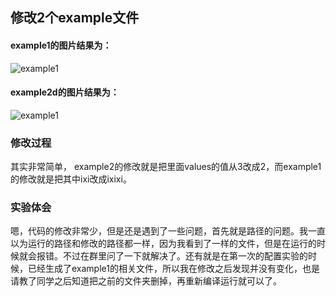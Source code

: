 ## 修改2个example文件
#### example1的图片结果为：
![example1](https://cl.ly/1X1E1e0F2U2r/Example1.png)
#### example2d的图片结果为：
![example1](https://cl.ly/2v3M0A2h233o/Example2.png)
### 修改过程
其实非常简单， example2的修改就是把里面values的值从3改成2，而example1的修改就是把其中ixi改成ixixi。
### 实验体会
嗯，代码的修改非常少，但是还是遇到了一些问题，首先就是路径的问题。我一直以为运行的路径和修改的路径都一样，因为我看到了一样的文件，但是在运行的时候就会报错。不过在群里问了一下就解决了。还有就是在第一次的配置实验的时候，已经生成了example1的相关文件，所以我在修改之后发现并没有变化，也是请教了同学之后知道把之前的文件夹删掉，再重新编译运行就可以了。
